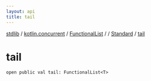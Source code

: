 ```yaml
---
layout: api
title: tail
---
```

[stdlib](../../../../index.html) / [kotlin.concurrent](../../../index.html) / [FunctionalList](../../index.html) / [<class-object-for-FunctionalList>](../index.html) / [Standard](index.html) / [tail](tail.html)

# tail

```
open public val tail: FunctionalList<T>
```
